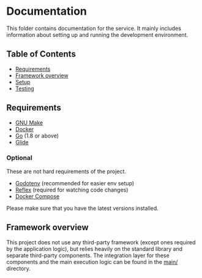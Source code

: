 # Documentation

This folder contains documentation for the service. It mainly includes information about setting up and running the development environment.


## Table of Contents

- [Requirements](#requirements)
- [Framework overview](#framework-overview)
- [Setup](setup.md)
- [Testing](testing.md)


## Requirements

- [GNU Make](https://www.gnu.org/software/make/)
- [Docker](https://www.docker.com/)
- [Go](https://golang.org/) (1.8 or above)
- [Glide](http://glide.sh/)


### Optional

These are not hard requirements of the project.

- [Godotenv](https://github.com/joho/godotenv) (recommended for easier env setup)
- [Reflex](https://github.com/cespare/reflex) (required for watching code changes)
- [Docker Compose](https://docs.docker.com/compose/)


Please make sure that you have the latest versions installed.


## Framework overview

This project does not use any third-party framework (except ones required by the application logic), but relies heavily on the standard library and separate third-party components. The integration layer for these components and the main execution logic can be found in the [main/](../main/) directory.
